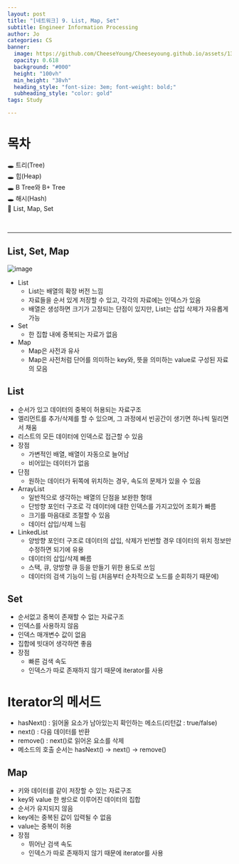 ```yaml
---
layout: post
title: "[네트워크] 9. List, Map, Set"
subtitle: Engineer Information Processing
author: Jo
categories: CS
banner:
  image: https://github.com/CheeseYoung/Cheeseyoung.github.io/assets/132384527/7ecaecf1-7170-4be2-93e0-dba3b60a548e
  opacity: 0.618
  background: "#000"
  height: "100vh"
  min_height: "38vh"
  heading_style: "font-size: 3em; font-weight: bold;"
  subheading_style: "color: gold"
tags: Study

---
```


# 목차
🕳 트리(Tree) <br>
🕳 힙(Heap) <br>
🕳 B Tree와 B+ Tree <br>
🕳 해시(Hash)<br>
📌 List, Map, Set <br>

<br>
<hr>


## List, Set, Map
![image](https://github.com/CheeseYoung/Cheeseyoung.github.io/assets/132384527/e45e81e8-88d6-4803-afeb-2a0b62fa5eb1)
- List
  - List는 배열의 확장 버전 느낌
  - 자료들을 순서 있게 저장할 수 있고, 각각의 자료에는 인덱스가 있음
  - 배열은 생성하면 크기가 고정되는 단점이 있지만, List는 삽입 삭제가 자유롭게 가능
- Set
  - 한 집합 내에 중복되는 자료가 없음
- Map
  - Map은 사전과 유사
  - Map은 사전처럼 단어를 의미하는 key와, 뜻을 의미하는 value로 구성된 자료의 모음

## List
- 순서가 있고 데이터의 중복이 허용되는 자료구조
- 엘리먼트를 추가/삭제를 할 수 있으며, 그 과정에서 빈공간이 생기면 하나씩 밀리면서 채움
- 리스트의 모든 데이터에 인덱스로 접근할 수 있음
- 장점
  - 가변적인 배열, 배열이 자동으로 늘어남
  - 비어있는 데이터가 없음
- 단점
  - 원하는 데이터가 뒤쪽에 위치하는 경우, 속도의 문제가 있을 수 있음
- ArrayList
  - 일반적으로 생각하는 배열의 단점을 보완한 형태
  - 단방향 포인터 구조로 각 데이터에 대한 인덱스를 가지고있어 조회가 빠름
  - 크기를 마음대로 조절할 수 있음
  - 데이터 삽입/삭제 느림
- LinkedList
  - 양방향 포인터 구조로 데이터의 삽입, 삭제가 빈번할 경우 데이터의 위치 정보만 수정하면 되기에 유용
  - 데이터의 삽입/삭제 빠름
  - 스택, 큐, 양방향 큐 등을 만들기 위한 용도로 쓰임
  - 데이터의 검색 기능이 느림 (처음부터 순차적으로 노드를 순회하기 때문에)

## Set
- 순서없고 중복이 존재할 수 없는 자료구조
- 인덱스를 사용하지 않음
- 인덱스 매개변수 값이 없음
- 집합에 빗대어 생각하면 좋음
- 장점
  - 빠른 검색 속도
  - 인덱스가 따로 존재하지 않기 때문에 iterator를 사용

# Iterator의 메서드
- hasNext() : 읽어올 요소가 남아있는지 확인하는 메소드(리턴값 : true/false)
- next() : 다음 데이터를 반환
- remove() : next()로 읽어온 요소를 삭제
- 메소드의 호출 순서는 hasNext() -> next() -> remove()
  
## Map
- 키와 데이터를 같이 저장할 수 있는 자료구조
- key와 value 한 쌍으로 이루어진 데이터의 집합
- 순서가 유지되지 않음
- key에는 중복된 값이 입력될 수 없음
- value는 중복이 허용
- 장점
  - 뛰어난 검색 속도
  - 인덱스가 따로 존재하지 않기 때문에 iterator를 사용
  











